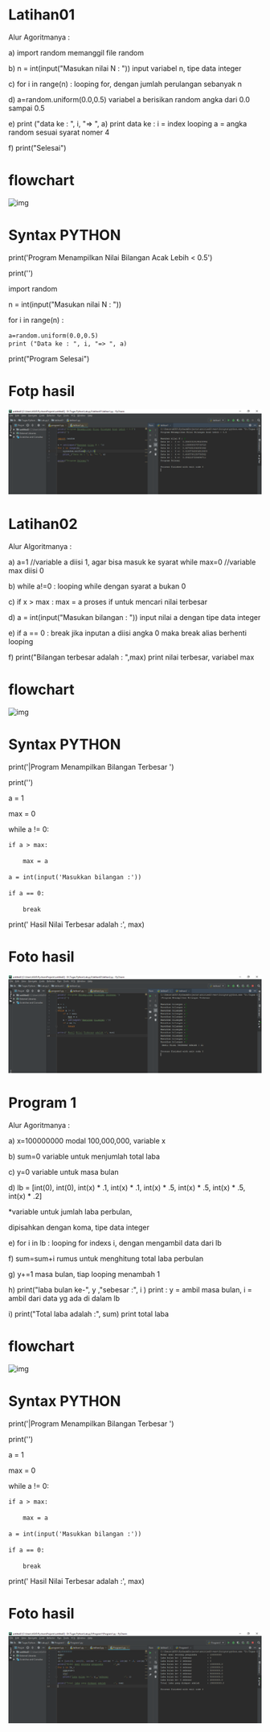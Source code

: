 # Latihan01

Alur Agoritmanya :

a) import random memanggil file random

b) n = int(input("Masukan nilai N : ")) input variabel n, tipe data integer

c) for i in range(n) : looping for, dengan jumlah perulangan sebanyak n

d) a=random.uniform(0.0,0.5) variabel a berisikan random angka dari 0.0 sampai 0.5

e) print ("data ke : ", i, "=> ", a) print data ke : i = index looping a = angka random sesuai syarat nomer 4

f) print("Selesai") 

# flowchart

![img](https://user-images.githubusercontent.com/43899133/52893529-cc793e80-31cf-11e9-9c59-c11bd905c0d6.png)

# Syntax PYTHON

print('Program Menampilkan Nilai Bilangan Acak Lebih < 0.5')

print('')

import random

n = int(input("Masukan nilai N : "))

for i in range(n) :

    a=random.uniform(0.0,0.5)
    print ("Data ke : ", i, "=> ", a)
    
print("Program Selesai")

# Fotp hasil

![img](https://raw.githubusercontent.com/arifhanifanudin/Lab.py3/master/latihan01/hasil1.PNG)

# Latihan02

Alur Algoritmanya :
  
a) a=1 //variable a diisi 1, agar bisa masuk ke syarat while max=0 //variable max diisi 0

b) while a!=0 : looping while dengan syarat a bukan 0

c) if x > max : max = a proses if untuk mencari nilai terbesar

d) a = int(input("Masukan bilangan : ")) input nilai a dengan tipe data integer

e) if a == 0 : break jika inputan a diisi angka 0 maka break alias berhenti looping

f) print("Bilangan terbesar adalah : ",max) print nilai terbesar, variabel max

# flowchart

![img](https://user-images.githubusercontent.com/43899133/52893530-d00cc580-31cf-11e9-9359-106996608278.png)
 
# Syntax PYTHON

print('|Program Menampilkan Bilangan Terbesar ')

print('')

a = 1

max = 0

while a != 0:

    if a > max:
    
        max = a
        
    a = int(input('Masukkan bilangan :'))
    
    if a == 0:
    
        break

print(' Hasil Nilai Terbesar adalah :', max)

# Foto hasil

![img](https://raw.githubusercontent.com/arifhanifanudin/Lab.py3/master/latihan02/Hasil2.PNG)

# Program 1

Alur Agoritmanya :

a) x=100000000 modal 100,000,000, variable x

b) sum=0 variable untuk menjumlah total laba

c) y=0 variable untuk masa bulan

d) lb = [int(0), int(0), int(x) * .1, int(x) * .1, int(x) * .5, int(x) * .5, int(x) * .5, int(x) * .2]

*variable untuk jumlah laba perbulan,

dipisahkan dengan koma, tipe data integer

e) for i in lb : looping for indexs i, dengan mengambil data dari lb

f) sum=sum+i rumus untuk menghitung total laba perbulan

g) y+=1 masa bulan, tiap looping menambah 1

h) print("laba bulan ke-", y ,"sebesar :", i ) print : y = ambil masa bulan, i = ambil dari data yg ada di dalam lb

i) print("Total laba adalah :", sum) print total laba

# flowchart

![img](https://user-images.githubusercontent.com/43899133/52893531-d26f1f80-31cf-11e9-81f9-3af17a891615.png)

# Syntax PYTHON

print('|Program Menampilkan Bilangan Terbesar ')

print('')

a = 1

max = 0

while a != 0:

    if a > max:
    
        max = a
        
    a = int(input('Masukkan bilangan :'))
    
    if a == 0:
    
        break

print(' Hasil Nilai Terbesar adalah :', max)

# Foto hasil

![img](https://raw.githubusercontent.com/arifhanifanudin/Lab.py3/master/Program1/Ftprogram1.PNG)
